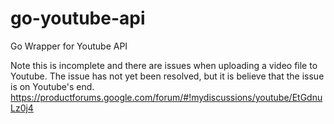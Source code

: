 go-youtube-api
==============

Go Wrapper for Youtube API

Note this is incomplete and there are issues when uploading a video file to Youtube. The issue has not yet been resolved, but it is believe that the issue is on Youtube's end.
https://productforums.google.com/forum/#!mydiscussions/youtube/EtGdnuLz0j4

